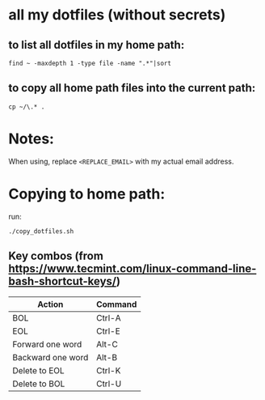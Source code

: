 # all my dotfiles (without secrets)

## to list all dotfiles in my home path:

```
find ~ -maxdepth 1 -type file -name ".*"|sort
```

## to copy all home path files into the current path:

```
cp ~/\.* .
```

# Notes:

When using, replace `<REPLACE_EMAIL>` with my actual email address.

# Copying to home path:

run:

```
./copy_dotfiles.sh
```

## Key combos (from https://www.tecmint.com/linux-command-line-bash-shortcut-keys/)

|Action|Command|
|------|-------|
|BOL|Ctrl-A|
|EOL|Ctrl-E|
|Forward one word|Alt-C|
|Backward one word|Alt-B|
|Delete to EOL|Ctrl-K|
|Delete to BOL|Ctrl-U|
